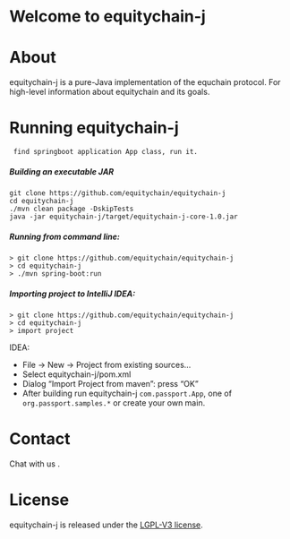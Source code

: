 # Welcome to equitychain-j


# About
equitychain-j is a pure-Java implementation of the equchain protocol. For high-level information about equitychain and its goals.

# Running equitychain-j

```
 find springboot application App class, run it.
```

##### Building an executable JAR
```
git clone https://github.com/equitychain/equitychain-j
cd equitychain-j
./mvn clean package -DskipTests
java -jar equitychain-j/target/equitychain-j-core-1.0.jar
```

##### Running from command line:
```
> git clone https://github.com/equitychain/equitychain-j
> cd equitychain-j
> ./mvn spring-boot:run
```


##### Importing project to IntelliJ IDEA: 
```
> git clone https://github.com/equitychain/equitychain-j
> cd equitychain-j
> import project
```
  IDEA: 
* File -> New -> Project from existing sources…
* Select equitychain-j/pom.xml
* Dialog “Import Project from maven”: press “OK”
* After building run equitychain-j `com.passport.App`, one of `org.passport.samples.*` or create your own main. 


# Contact
Chat with us .

# License
equitychain-j is released under the [LGPL-V3 license](LICENSE).

